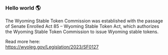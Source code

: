 ### Hello world 🌎

The Wyoming Stable Token Commission was established with the passage of Senate Enrolled Act 85 – Wyoming Stable Token Act, which authorizes the Wyoming Stable Token Commission to issue Wyoming stable tokens.

Read more here:
<br /> https://wyoleg.gov/Legislation/2023/SF0127
